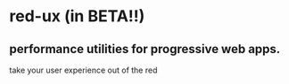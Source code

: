 # red-ux (in BETA!!)

## performance utilities for progressive web apps.

take your user experience out of the red
